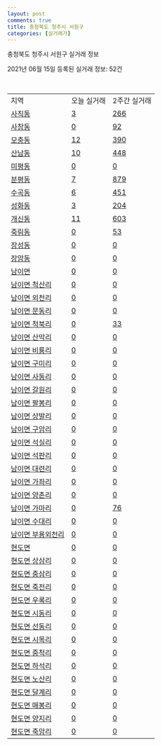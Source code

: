 ```yaml
---
layout: post
comments: true
title: 충청북도 청주시 서원구
categories: [실거래가]
---
```


충청북도 청주시 서원구 실거래 정보

2021년 06월 15일 등록된 실거래 정보: 52건

<script type="text/javascript">
  google.charts.load('current', {'packages':['corechart']});
  google.charts.setOnLoadCallback(drawChart);

  function drawChart() {
    var data = google.visualization.arrayToDataTable([['거래일', '매매', '전월세', '전매'], ['2021-02', 428, 256, 21], ['2021-03', 585, 256, 33], ['2021-04', 516, 245, 43], ['2021-05', 603, 229, 91], ['2021-06', 101, 82, 6]]);

    var options = {
      title: '최근 유형별 거래량 추이',
      legend: { position: 'bottom' }
    };

    var chart = new google.visualization.LineChart(document.getElementById('columnchart_material'));
    chart.draw(data, (options));
  }
</script>

<div id="columnchart_material" style="width: 450px; margin-left: -35px"></div>
<br>
<table class="sortable">
  <tr>
    <td>지역</td>
    <td>오늘 실거래</td>
    <td>2주간 실거래</td>
  </tr>

  
  <tr class="item">
    <td><a href="4311210100.html">사직동</a></td>
    <td><a href="4311210100.html">3</a></td>
    <td><a href="4311210100.html">266</a></td>
  </tr>
    

  <tr class="item">
    <td><a href="4311210200.html">사창동</a></td>
    <td><a href="4311210200.html">0</a></td>
    <td><a href="4311210200.html">92</a></td>
  </tr>
    

  <tr class="item">
    <td><a href="4311210300.html">모충동</a></td>
    <td><a href="4311210300.html">12</a></td>
    <td><a href="4311210300.html">390</a></td>
  </tr>
    

  <tr class="item">
    <td><a href="4311210400.html">산남동</a></td>
    <td><a href="4311210400.html">10</a></td>
    <td><a href="4311210400.html">448</a></td>
  </tr>
    

  <tr class="item">
    <td><a href="4311210500.html">미평동</a></td>
    <td><a href="4311210500.html">0</a></td>
    <td><a href="4311210500.html">0</a></td>
  </tr>
    

  <tr class="item">
    <td><a href="4311210600.html">분평동</a></td>
    <td><a href="4311210600.html">7</a></td>
    <td><a href="4311210600.html">879</a></td>
  </tr>
    

  <tr class="item">
    <td><a href="4311210700.html">수곡동</a></td>
    <td><a href="4311210700.html">6</a></td>
    <td><a href="4311210700.html">451</a></td>
  </tr>
    

  <tr class="item">
    <td><a href="4311210800.html">성화동</a></td>
    <td><a href="4311210800.html">3</a></td>
    <td><a href="4311210800.html">204</a></td>
  </tr>
    

  <tr class="item">
    <td><a href="4311210900.html">개신동</a></td>
    <td><a href="4311210900.html">11</a></td>
    <td><a href="4311210900.html">603</a></td>
  </tr>
    

  <tr class="item">
    <td><a href="4311211000.html">죽림동</a></td>
    <td><a href="4311211000.html">0</a></td>
    <td><a href="4311211000.html">53</a></td>
  </tr>
    

  <tr class="item">
    <td><a href="4311211100.html">장성동</a></td>
    <td><a href="4311211100.html">0</a></td>
    <td><a href="4311211100.html">0</a></td>
  </tr>
    

  <tr class="item">
    <td><a href="4311211200.html">장암동</a></td>
    <td><a href="4311211200.html">0</a></td>
    <td><a href="4311211200.html">0</a></td>
  </tr>
    

  <tr class="item">
    <td><a href="4311231000.html">남이면</a></td>
    <td><a href="4311231000.html">0</a></td>
    <td><a href="4311231000.html">0</a></td>
  </tr>
    

  <tr class="item">
    <td><a href="4311231021.html">남이면 척산리</a></td>
    <td><a href="4311231021.html">0</a></td>
    <td><a href="4311231021.html">0</a></td>
  </tr>
    

  <tr class="item">
    <td><a href="4311231022.html">남이면 외천리</a></td>
    <td><a href="4311231022.html">0</a></td>
    <td><a href="4311231022.html">0</a></td>
  </tr>
    

  <tr class="item">
    <td><a href="4311231023.html">남이면 문동리</a></td>
    <td><a href="4311231023.html">0</a></td>
    <td><a href="4311231023.html">0</a></td>
  </tr>
    

  <tr class="item">
    <td><a href="4311231024.html">남이면 척북리</a></td>
    <td><a href="4311231024.html">0</a></td>
    <td><a href="4311231024.html">33</a></td>
  </tr>
    

  <tr class="item">
    <td><a href="4311231025.html">남이면 산막리</a></td>
    <td><a href="4311231025.html">0</a></td>
    <td><a href="4311231025.html">0</a></td>
  </tr>
    

  <tr class="item">
    <td><a href="4311231026.html">남이면 비룡리</a></td>
    <td><a href="4311231026.html">0</a></td>
    <td><a href="4311231026.html">0</a></td>
  </tr>
    

  <tr class="item">
    <td><a href="4311231027.html">남이면 구미리</a></td>
    <td><a href="4311231027.html">0</a></td>
    <td><a href="4311231027.html">0</a></td>
  </tr>
    

  <tr class="item">
    <td><a href="4311231028.html">남이면 사동리</a></td>
    <td><a href="4311231028.html">0</a></td>
    <td><a href="4311231028.html">0</a></td>
  </tr>
    

  <tr class="item">
    <td><a href="4311231029.html">남이면 갈원리</a></td>
    <td><a href="4311231029.html">0</a></td>
    <td><a href="4311231029.html">0</a></td>
  </tr>
    

  <tr class="item">
    <td><a href="4311231030.html">남이면 팔봉리</a></td>
    <td><a href="4311231030.html">0</a></td>
    <td><a href="4311231030.html">0</a></td>
  </tr>
    

  <tr class="item">
    <td><a href="4311231031.html">남이면 상발리</a></td>
    <td><a href="4311231031.html">0</a></td>
    <td><a href="4311231031.html">0</a></td>
  </tr>
    

  <tr class="item">
    <td><a href="4311231032.html">남이면 구암리</a></td>
    <td><a href="4311231032.html">0</a></td>
    <td><a href="4311231032.html">0</a></td>
  </tr>
    

  <tr class="item">
    <td><a href="4311231033.html">남이면 석실리</a></td>
    <td><a href="4311231033.html">0</a></td>
    <td><a href="4311231033.html">0</a></td>
  </tr>
    

  <tr class="item">
    <td><a href="4311231034.html">남이면 석판리</a></td>
    <td><a href="4311231034.html">0</a></td>
    <td><a href="4311231034.html">0</a></td>
  </tr>
    

  <tr class="item">
    <td><a href="4311231035.html">남이면 대련리</a></td>
    <td><a href="4311231035.html">0</a></td>
    <td><a href="4311231035.html">0</a></td>
  </tr>
    

  <tr class="item">
    <td><a href="4311231036.html">남이면 가좌리</a></td>
    <td><a href="4311231036.html">0</a></td>
    <td><a href="4311231036.html">0</a></td>
  </tr>
    

  <tr class="item">
    <td><a href="4311231037.html">남이면 양촌리</a></td>
    <td><a href="4311231037.html">0</a></td>
    <td><a href="4311231037.html">0</a></td>
  </tr>
    

  <tr class="item">
    <td><a href="4311231038.html">남이면 가마리</a></td>
    <td><a href="4311231038.html">0</a></td>
    <td><a href="4311231038.html">76</a></td>
  </tr>
    

  <tr class="item">
    <td><a href="4311231039.html">남이면 수대리</a></td>
    <td><a href="4311231039.html">0</a></td>
    <td><a href="4311231039.html">0</a></td>
  </tr>
    

  <tr class="item">
    <td><a href="4311231040.html">남이면 부용외천리</a></td>
    <td><a href="4311231040.html">0</a></td>
    <td><a href="4311231040.html">0</a></td>
  </tr>
    

  <tr class="item">
    <td><a href="4311232000.html">현도면</a></td>
    <td><a href="4311232000.html">0</a></td>
    <td><a href="4311232000.html">0</a></td>
  </tr>
    

  <tr class="item">
    <td><a href="4311232021.html">현도면 상삼리</a></td>
    <td><a href="4311232021.html">0</a></td>
    <td><a href="4311232021.html">0</a></td>
  </tr>
    

  <tr class="item">
    <td><a href="4311232022.html">현도면 중삼리</a></td>
    <td><a href="4311232022.html">0</a></td>
    <td><a href="4311232022.html">0</a></td>
  </tr>
    

  <tr class="item">
    <td><a href="4311232023.html">현도면 죽전리</a></td>
    <td><a href="4311232023.html">0</a></td>
    <td><a href="4311232023.html">0</a></td>
  </tr>
    

  <tr class="item">
    <td><a href="4311232024.html">현도면 우록리</a></td>
    <td><a href="4311232024.html">0</a></td>
    <td><a href="4311232024.html">0</a></td>
  </tr>
    

  <tr class="item">
    <td><a href="4311232025.html">현도면 시동리</a></td>
    <td><a href="4311232025.html">0</a></td>
    <td><a href="4311232025.html">0</a></td>
  </tr>
    

  <tr class="item">
    <td><a href="4311232026.html">현도면 선동리</a></td>
    <td><a href="4311232026.html">0</a></td>
    <td><a href="4311232026.html">0</a></td>
  </tr>
    

  <tr class="item">
    <td><a href="4311232027.html">현도면 시목리</a></td>
    <td><a href="4311232027.html">0</a></td>
    <td><a href="4311232027.html">0</a></td>
  </tr>
    

  <tr class="item">
    <td><a href="4311232028.html">현도면 중척리</a></td>
    <td><a href="4311232028.html">0</a></td>
    <td><a href="4311232028.html">0</a></td>
  </tr>
    

  <tr class="item">
    <td><a href="4311232029.html">현도면 하석리</a></td>
    <td><a href="4311232029.html">0</a></td>
    <td><a href="4311232029.html">0</a></td>
  </tr>
    

  <tr class="item">
    <td><a href="4311232030.html">현도면 노산리</a></td>
    <td><a href="4311232030.html">0</a></td>
    <td><a href="4311232030.html">0</a></td>
  </tr>
    

  <tr class="item">
    <td><a href="4311232031.html">현도면 달계리</a></td>
    <td><a href="4311232031.html">0</a></td>
    <td><a href="4311232031.html">0</a></td>
  </tr>
    

  <tr class="item">
    <td><a href="4311232032.html">현도면 매봉리</a></td>
    <td><a href="4311232032.html">0</a></td>
    <td><a href="4311232032.html">0</a></td>
  </tr>
    

  <tr class="item">
    <td><a href="4311232033.html">현도면 양지리</a></td>
    <td><a href="4311232033.html">0</a></td>
    <td><a href="4311232033.html">0</a></td>
  </tr>
    

  <tr class="item">
    <td><a href="4311232034.html">현도면 죽암리</a></td>
    <td><a href="4311232034.html">0</a></td>
    <td><a href="4311232034.html">0</a></td>
  </tr>
    


</table>


    